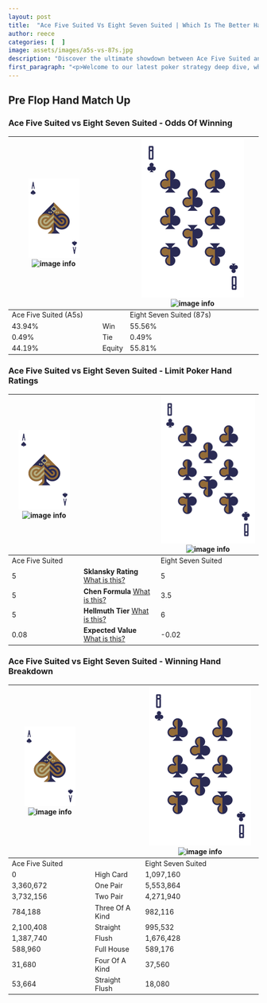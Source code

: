 ```yaml
---
layout: post
title:  "Ace Five Suited Vs Eight Seven Suited | Which Is The Better Hand In Poker? A Complete Guide"
author: reece
categories: [  ]
image: assets/images/a5s-vs-87s.jpg
description: "Discover the ultimate showdown between Ace Five Suited and Eight Seven Suited in poker! Uncover the odds, strategies, and scenarios where one hand triumphs over the other. Get ready to up your poker game with this thrilling analysis."
first_paragraph: "<p>Welcome to our latest poker strategy deep dive, where we're pitting two distinct hands against each other in a high-stakes showdown: Ace Five Suited vs Eight Seven Suited.</p><p>In the dynamic world of poker, every decision counts, and knowing which hand holds the upper hand is key to your success at the table.</p><p>In this article, we'll dissect these two hands, explore the scenarios where one dominates the other, and equip you with the knowledge to make strategic choices that can tip the odds in your favor.</p><p>Get ready to unravel the intriguing dynamics of these poker hands and elevate your game to new heights.</p>"
---
```




[comment]: # (sp0)

## Pre Flop Hand Match Up

<div class="table hand-ratings" markdown="1"> 



### Ace Five Suited vs Eight Seven Suited - Odds Of Winning


    
| ![image info](assets/images/hand1/A.png) ![image info](assets/images/hand1/5s.png) |  | ![image info](assets/images/hand2/8.png) ![image info](assets/images/hand2/7s.png) |
| -------- | -------- | -------- |
| Ace Five Suited (A5s) |  | Eight Seven Suited (87s) |
| 43.94% | Win | 55.56% |
| 0.49% | Tie | 0.49% |
| 44.19% | Equity | 55.81% |




[comment]: # (sp1)



### Ace Five Suited vs Eight Seven Suited - Limit Poker Hand Ratings


    
| ![image info](assets/images/hand1/A.png) ![image info](assets/images/hand1/5s.png) |  | ![image info](assets/images/hand2/8.png) ![image info](assets/images/hand2/7s.png) |
| -------- | -------- | -------- |
| Ace Five Suited |  | Eight Seven Suited |
| 5 | **Sklansky Rating** [What is this?](/sklansky-rating-explained) | 5 |
| 5 | **Chen Formula** [What is this?](/chen-formula-explained) | 3.5 |
| 5 | **Hellmuth Tier** [What is this?](/Hellmuth-tier-explained) | 6 |
| 0.08 | **Expected Value** [What is this?](/expected-value-explained) | -0.02 |




[comment]: # (sp2)



### Ace Five Suited vs Eight Seven Suited - Winning Hand Breakdown


    
| ![image info](assets/images/hand1/A.png) ![image info](assets/images/hand1/5s.png) |  | ![image info](assets/images/hand2/8.png) ![image info](assets/images/hand2/7s.png) |
| -------- | -------- | -------- |
| Ace Five Suited |  | Eight Seven Suited |
| 0 | High Card | 1,097,160 |
| 3,360,672 | One Pair | 5,553,864 |
| 3,732,156 | Two Pair | 4,271,940 |
| 784,188 | Three Of A Kind | 982,116 |
| 2,100,408 | Straight | 995,532 |
| 1,387,740 | Flush | 1,676,428 |
| 588,960 | Full House | 589,176 |
| 31,680 | Four Of A Kind | 37,560 |
| 53,664 | Straight Flush | 18,080 |




[comment]: # (sp3)



</div>

[comment]: # (sp4)



[comment]: # (sp5)

